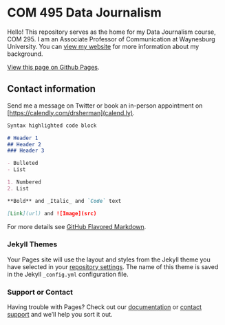 # COM 495 Data Journalism

Hello! This repository serves as the home for my Data Journalism course, COM 295. I am an Associate Professor of Communication at Waynesburg University. You can [view my website](http://shr.mn) for more information about my background.

[View this page on Github Pages](https://shermandy.github.io/COM-495-Data-Journalism).

## Contact information

Send me a message on Twitter or book an in-person appointment on [https://calendly.com/drsherman](calend.ly).

```markdown
Syntax highlighted code block

# Header 1
## Header 2
### Header 3

- Bulleted
- List

1. Numbered
2. List

**Bold** and _Italic_ and `Code` text

[Link](url) and ![Image](src)
```

For more details see [GitHub Flavored Markdown](https://guides.github.com/features/mastering-markdown/).

### Jekyll Themes

Your Pages site will use the layout and styles from the Jekyll theme you have selected in your [repository settings](https://github.com/shermandy/COM-495-Data-Journalism/settings). The name of this theme is saved in the Jekyll `_config.yml` configuration file.

### Support or Contact

Having trouble with Pages? Check out our [documentation](https://help.github.com/categories/github-pages-basics/) or [contact support](https://github.com/contact) and we’ll help you sort it out.
